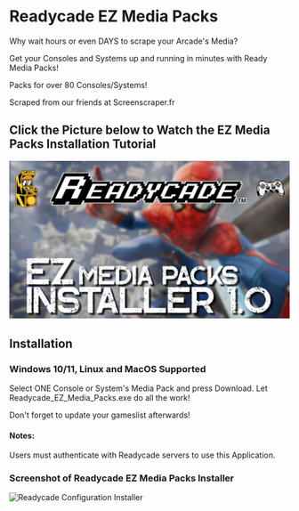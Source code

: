 # Readycade EZ Media Packs

Why wait hours or even DAYS to scrape your Arcade's Media?

Get your Consoles and Systems up and running in minutes with Ready Media Packs!

Packs for over 80 Consoles/Systems!

Scraped from our friends at Screenscraper.fr

## Click the Picture below to Watch the EZ Media Packs Installation Tutorial
[![EZ Media Packs](EZ_Media_Pack.jpg)](https://www.youtube.com/watch?v=svrX4Ce3CFw)

## Installation

### Windows 10/11, Linux and MacOS Supported

Select ONE Console or System's Media Pack and press Download. Let Readycade_EZ_Media_Packs.exe do all the work!

Don't forget to update your gameslist afterwards!

#### Notes:
Users must authenticate with Readycade servers to use this Application.

### Screenshot of Readycade EZ Media Packs Installer
![Readycade Configuration Installer](https://github.com/readycade/readycade_media/blob/master/readycade_mediapacks.PNG)